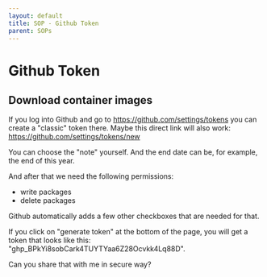 ```yaml
---
layout: default
title: SOP - Github Token
parent: SOPs
---
```


# Github Token

## Download container images

If you log into Github and go to <https://github.com/settings/tokens> you can create a "classic" token there. Maybe this direct link will also work: <https://github.com/settings/tokens/new>

You can choose the "note" yourself. And the end date can be, for example, the end of this year.

And after that we need the following permissions:

* write packages
* delete packages

Github automatically adds a few other checkboxes that are needed for that.

If you click on "generate token" at the bottom of the page, you will get a token that looks like this: "ghp_BPkYi8sobCark4TUYTYaa6Z28Ocvkk4Lq88D".

Can you share that with me in secure way?
